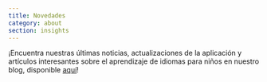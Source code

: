 ```yaml
---
title: Novedades
category: about
section: insights
---
```

¡Encuentra nuestras últimas noticias, actualizaciones de la aplicación y artículos interesantes sobre el aprendizaje de idiomas para niños en nuestro blog, disponible [aquí](https://studycat.com/blog/)!